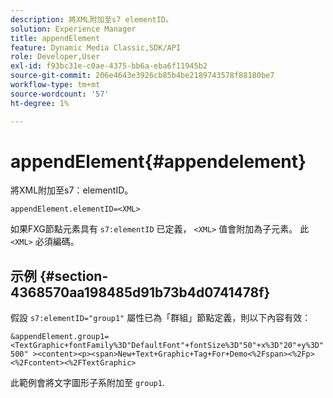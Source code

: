```yaml
---
description: 將XML附加至s7 elementID。
solution: Experience Manager
title: appendElement
feature: Dynamic Media Classic,SDK/API
role: Developer,User
exl-id: f93bc31e-c0ae-4375-bb6a-eba6f11945b2
source-git-commit: 206e4643e3926cb85b4be2189743578f88180be7
workflow-type: tm+mt
source-wordcount: '57'
ht-degree: 1%

---
```


# appendElement{#appendelement}

將XML附加至s7：elementID。

`appendElement.elementID=<XML>`

如果FXG節點元素具有 `s7:elementID` 已定義， `<XML>` 值會附加為子元素。 此 `<XML>` 必須編碼。

## 示例 {#section-4368570aa198485d91b73b4d0741478f}

假設 `s7:elementID="group1"` 屬性已為「群組」節點定義，則以下內容有效：

`&appendElement.group1=<TextGraphic+fontFamily%3D"DefaultFont"+fontSize%3D"50"+x%3D"20"+y%3D"500" ><content><p><span>New+Text+Graphic+Tag+For+Demo<%2Fspan><%2Fp><%2Fcontent><%2FTextGraphic>`

此範例會將文字圖形子系附加至 `group1`.
